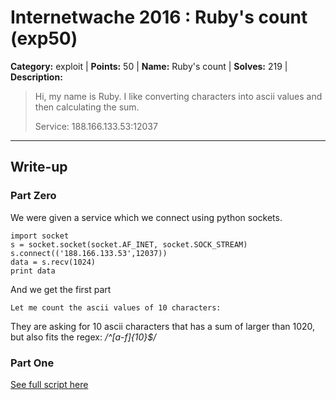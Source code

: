 # Internetwache 2016 : Ruby's count (exp50)

**Category:** exploit |
**Points:** 50 |
**Name:** Ruby's count |
**Solves:** 219 |
**Description:**

> Hi, my name is Ruby. I like converting characters into ascii values and then calculating the sum.
>
> Service: 188.166.133.53:12037

___

## Write-up

### Part Zero
We were given a service which we connect using python sockets.

```
import socket
s = socket.socket(socket.AF_INET, socket.SOCK_STREAM)
s.connect(('188.166.133.53',12037))
data = s.recv(1024)
print data
```

And we get the first part
```
Let me count the ascii values of 10 characters:
```

They are asking for 10 ascii characters that has a sum of larger than 1020, but also fits the regex:
*/^[a-f]{10}$/*

### Part One


[See full script here](src/exp50.py)